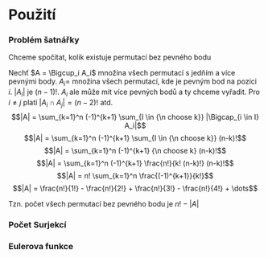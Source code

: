 # Použití

### Problém šatnářky

Chceme spočítat, kolik existuje permutací bez pevného bodu

Nechť $A = \Bigcup_i A_i$ množina všech permutací s jedňím a více pevnými body. $A_i =$ množina všech permutací, kde je pevným bod na pozici $i$. $|A_i|$ je $(n-1)!$. $A_i$ ale může mít více pevných bodů a ty chceme vyřadit. Pro $i \not = j$ platí $|A_i \cap A_j| = (n-2)!$ atd.
$$|A| = \sum_{k=1}^n (-1)^{k+1} \sum_{I \in {\n choose k}} |\Bigcap_{i \in I} A_i|$$
$$|A| = \sum_{k=1}^n (-1)^{k+1} \sum_{I \in {\n choose k}} (n-k)!$$
$$|A| = \sum_{k=1}^n (-1)^{k+1} {\n choose k} (n-k)!$$
$$|A| = \sum_{k=1}^n (-1)^{k+1} \frac{n!}{k! (n-k)!} (n-k)!$$
$$|A| = n! \sum_{k=1}^n  \frac{(-1)^{k+1}}{k!}$$
$$|A| = \frac{n!}{1!} - \frac{n!}{2!} + \frac{n!}{3!} - \frac{n!}{4!} + \dots$$ 

Tzn. počet všech permutací bez pevného bodu je $n! - |A|$


### Počet Surjekcí

### Eulerova funkce
